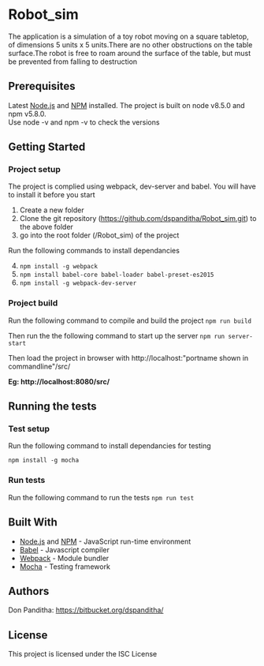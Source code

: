# Robot_sim
The application is a simulation of a toy robot moving on a square tabletop, of dimensions 5 units x 5 units.There are no other obstructions on the table surface.The robot is free to roam around the surface of the table, but must be prevented from falling to destruction

## Prerequisites

Latest [Node.js](https://nodejs.org/en/)  and [NPM](https://npmjs.org) installed. 
The project is built on node v8.5.0 and npm v5.8.0.    
Use node -v and npm -v to check the versions



## Getting Started

### Project setup

The project is complied using webpack, dev-server and babel. You will have to install it before you start

1. Create a new folder
2. Clone the git repository (https://github.com/dspanditha/Robot_sim.git) to the above folder 
3. go into the root folder (/Robot_sim) of the project


Run the following commands to install dependancies

4. `npm install -g webpack`
5. `npm install babel-core babel-loader babel-preset-es2015`
6. `npm install -g webpack-dev-server`


### Project build
 
Run the following command to compile and build the project
 `npm run build`


Then run the the following command to start up the server
 `npm run server-start`

Then load the project in browser with  http://localhost:"portname shown in commandline"/src/

 **Eg: http://localhost:8080/src/**



## Running the tests

### Test setup

Run the following command to install dependancies for testing

`npm install -g mocha` 

### Run tests

Run the following command to run the tests
`npm run test`


## Built With

* [Node.js](https://nodejs.org/en/)  and [NPM](https://npmjs.org) - JavaScript run-time environment
* [Babel](https://babeljs.io/) - Javascript compiler
* [Webpack](https://webpack.github.io/) - Module bundler
* [Mocha](https://mochajs.org/) - Testing framework



## Authors

Don Panditha: https://bitbucket.org/dspanditha/ 

## License

This project is licensed under the ISC License


